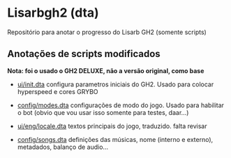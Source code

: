 # Lisarbgh2 (dta)

Repositório para anotar o progresso do Lisarb GH2 (somente scripts)

## Anotações de scripts modificados 

**Nota: foi o usado o GH2 DELUXE, não a versão original, como base**

+ [ui/init.dta](https://github.com/naonemeu/lisarbgh2/commit/ca6768b296a6ed3de7ab4e5bbf107ec7555d8faa)
 configura parametros iniciais do GH2. Usado para colocar hyperspeed e cores GRYBO
 
+ [config/modes.dta](https://github.com/naonemeu/lisarbgh2/commit/b1098375311a9ef794f03e6b47a4341e4c6cfda0)
 configurações de modo do jogo. Usado para habilitar o bot (obvio que vou usar isso somente para testes, daar...)
 
+ [ui/eng/locale.dta](https://github.com/naonemeu/lisarbgh2/blob/main/ark/ui/eng/locale.dta) 
 textos principais do jogo, traduzido. falta revisar
 
+ [config/songs.dta](https://github.com/naonemeu/lisarbgh2/blob/main/ark/config/songs.dta)
 definições das músicas, nome (interno e externo), metadados, balanço de audio...